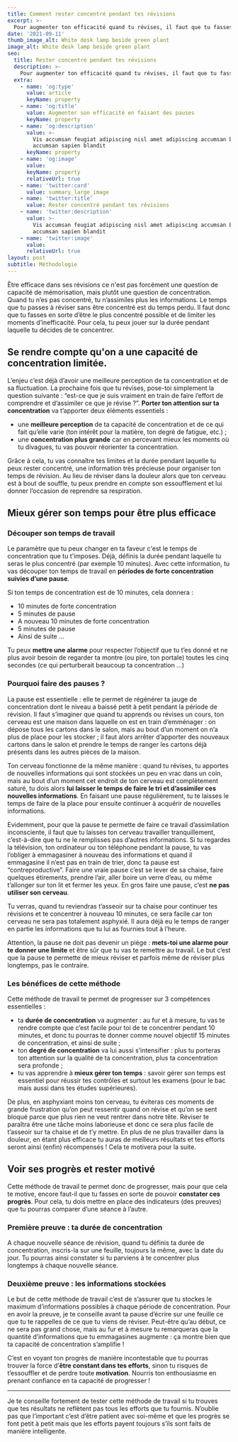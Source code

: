 ```yaml
---
title: Comment rester concentré pendant tes révisions
excerpt: >-
  Pour augmenter ton efficacité quand tu révises, il faut que tu fasses en sorte d'être au maximum de ta concentration à chaque instant. Une manière toute simple de s'en assurer c'est de faire des pauses régulièrement pour laisser ton cerveau respirer. 
date: '2021-09-11'
thumb_image_alt: White desk lamp beside green plant
image_alt: White desk lamp beside green plant
seo:
  title: Rester concentré pendant tes révisions
  description: >-
    Pour augmenter ton efficacité quand tu révises, il faut que tu fasses en sorte d'être au maximum de ta concentration à chaque instant. Une manière toute simple de s'en assurer c'est de faire des pauses régulièrement pour laisser ton cerveau respirer. 
  extra:
    - name: 'og:type'
      value: article
      keyName: property
    - name: 'og:title'
      value: Augmenter son efficacité en faisant des pauses
      keyName: property
    - name: 'og:description'
      value: >-
        Vis accumsan feugiat adipiscing nisl amet adipiscing accumsan blandit
        accumsan sapien blandit
      keyName: property
    - name: 'og:image'
      value: 
      keyName: property
      relativeUrl: true
    - name: 'twitter:card'
      value: summary_large_image
    - name: 'twitter:title'
      value: Rester concentré pendant tes révisions
    - name: 'twitter:description'
      value: >-
        Vis accumsan feugiat adipiscing nisl amet adipiscing accumsan blandit
        accumsan sapien blandit
    - name: 'twitter:image'
      value: 
      relativeUrl: true
layout: post
subtitle: Méthodologie
---
```


 Être efficace dans ses révisions ce n'est pas forcément une question de capacité de mémorisation, mais plutôt une question de concentration. Quand tu n’es pas concentré, tu n’assimiles plus les informations. Le temps que tu passes à réviser sans être concentré est du temps perdu. Il faut donc que tu fasses en sorte d’être le plus concentré possible et de limiter les moments d’inefficacité. Pour cela, tu peux jouer sur la durée pendant laquelle tu décides de te concentrer.  

## Se rendre compte qu'on a une capacité de concentration limitée. 

L’enjeu c’est déjà d’avoir une meilleure perception de ta concentration et de sa fluctuation. La prochaine fois que tu révises, pose-toi simplement la question suivante : “est-ce que je suis vraiment en train de faire l’effort de comprendre et d’assimiler ce que je révise ?”. **Porter ton attention sur ta concentration** va t’apporter deux éléments essentiels : 

- une **meilleure perception** de ta capacité de concentration et de ce qui fait qu’elle varie (ton intérêt pour la matière, ton degré de fatigue, etc.) ; 
- une **concentration plus grande** car en percevant mieux les moments où tu divagues, tu vas pouvoir réorienter ta concentration.  

Grâce à cela, tu vas connaître tes limites et la durée pendant laquelle tu peux rester concentré, une information très précieuse pour organiser ton temps de révision. Au lieu de réviser dans la douleur alors que ton cerveau est à bout de souffle, tu peux prendre en compte son essoufflement et lui donner l’occasion de reprendre sa respiration. 

## Mieux gérer son temps pour être plus efficace 

### Découper son temps de travail 

Le paramètre que tu peux changer en ta faveur c'est le temps de concentration que tu t'imposes. Déjà, définis la durée pendant laquelle tu seras le plus concentré (par exemple 10 minutes). Avec cette information, tu vas découper ton temps de travail en **périodes de forte concentration suivies d’une pause**. 

Si ton temps de concentration est de 10 minutes, cela donnera : 

- 10 minutes de forte concentration 
- 5 minutes de pause 
- A nouveau 10 minutes de forte concentration 
- 5 minutes de pause 
- Ainsi de suite … 

Tu peux **mettre une alarme** pour respecter l’objectif que tu t’es donné et ne plus avoir besoin de regarder ta montre (ou pire, ton portale) toutes les cinq secondes (ce qui perturberait beaucoup ta concentration …)

### Pourquoi faire des pauses ? 

La pause est essentielle : elle te permet de régénérer ta jauge de concentration dont le niveau a baissé petit à petit pendant la période de révision. Il faut s’imaginer que quand tu apprends ou révises un cours, ton cerveau est une maison dans laquelle on est en train d’emménager : on dépose tous les cartons dans le salon, mais au bout d’un moment on n’a plus de place pour les stocker ; il faut alors arrêter d’apporter des nouveaux cartons dans le salon et prendre le temps de ranger les cartons déjà présents dans les autres pièces de la maison. 

Ton cerveau fonctionne de la même manière : quand tu révises, tu apportes de nouvelles informations qui sont stockées un peu en vrac dans un coin, mais au bout d’un moment cet endroit de ton cerveau est complètement saturé, tu dois alors **lui laisser le temps de faire le tri et d’assimiler ces nouvelles informations**. En faisant une pause régulièrement, tu te laisses le temps de faire de la place pour ensuite continuer à acquérir de nouvelles informations. 

Evidemment, pour que la pause te permette de faire ce travail d’assimilation inconsciente, il faut que tu laisses ton cerveau travailler tranquillement, c’est-à-dire que tu ne le remplisses pas d’autres informations. Si tu regardes la télévision, ton ordinateur ou ton téléphone pendant la pause, tu vas l’obliger à emmagasiner à nouveau des informations et quand il emmagasine il n’est pas en train de trier, donc ta pause est “contreproductive”. Faire une vraie pause c’est se lever de sa chaise, faire quelques étirements, prendre l’air, aller boire un verre d’eau, ou même t’allonger sur ton lit et fermer les yeux. En gros faire une pause, c’est **ne pas utiliser son cerveau**. 

Tu verras, quand tu reviendras t’asseoir sur ta chaise pour continuer tes révisions et te concentrer à nouveau 10 minutes, ce sera facile car ton cerveau ne sera pas totalement asphyxié. Il aura déjà eu le temps de ranger en partie les informations que tu lui as fournies tout à l’heure. 

Attention, la pause ne doit pas devenir un piège : **mets-toi une alarme pour te donner une limite** et être sûr que tu vas te remettre au travail. Le but c’est que la pause te permette de mieux réviser et parfois même de réviser plus longtemps, pas le contraire. 

### Les bénéfices de cette méthode 

Cette méthode de travail te permet de progresser sur 3 compétences essentielles : 

- ta **durée de concentration** va augmenter : au fur et à mesure, tu vas te rendre compte que c’est facile pour toi de te concentrer pendant 10 minutes, et donc tu pourras te donner comme nouvel objectif 15 minutes de concentration, et ainsi de suite ; 
- ton **degré de concentration** va lui aussi s’intensifier : plus tu porteras ton attention sur la qualité de ta concentration, plus ta concentration sera profonde ; 
- tu vas apprendre à **mieux gérer ton temps** : savoir gérer son temps est essentiel pour réussir tes contrôles et surtout les examens (pour le bac mais aussi dans tes études supérieures). 

De plus, en asphyxiant moins ton cerveau, tu éviteras ces moments de grande frustration qu’on peut ressentir quand on révise et qu’on se sent bloqué parce que plus rien ne veut rentrer dans notre tête. Réviser te paraîtra être une tâche moins laborieuse et donc ce sera plus facile de t’asseoir sur ta chaise et de t’y mettre. En plus de ne plus travailler dans la douleur, en étant plus efficace tu auras de meilleurs résultats et tes efforts seront ainsi (enfin) récompensés ! Cela te motivera pour la suite. 

## Voir ses progrès et rester motivé 

Cette méthode de travail te permet donc de progresser, mais pour que cela te motive, encore faut-il que tu fasses en sorte de pouvoir **constater ces progrès**. Pour cela, tu dois mettre en place des indicateurs (des preuves) que tu pourras comparer d’une séance à l’autre. 

### Première preuve : ta durée de concentration 

A chaque nouvelle séance de révision, quand tu définis ta durée de concentration, inscris-la sur une feuille, toujours la même, avec la date du jour. Tu pourras ainsi constater si tu parviens à te concentrer plus longtemps à chaque nouvelle séance. 

### Deuxième preuve : les informations stockées

Le but de cette méthode de travail c’est de s’assurer que tu stockes le maximum d’informations possibles à chaque période de concentration. Pour en avoir la preuve, je te conseille avant ta pause d’écrire sur une feuille ce que tu te rappelles de ce que tu viens de réviser. Peut-être qu’au début, ce ne sera pas grand chose, mais au fur et à mesure tu remarqueras que la quantité d’informations que tu emmagasines augmente : ça montre bien que ta capacité de concentration s’amplifie ! 

C’est en voyant ton progrès de manière incontestable que tu pourras trouver la force d’**être constant dans tes efforts**, sinon tu risques de t’essouffler et de perdre toute **motivation**. Nourris ton enthousiasme en prenant confiance en ta capacité de progresser ! 

---

Je te conseille fortement de tester cette méthode de travail si tu trouves que tes résultats ne reflètent pas tous les efforts que tu fournis. N’oublie pas que l’important c’est d’être patient avec soi-même et que les progrès se font petit à petit mais que les efforts payent toujours s’ils sont faits de manière intelligente. 
